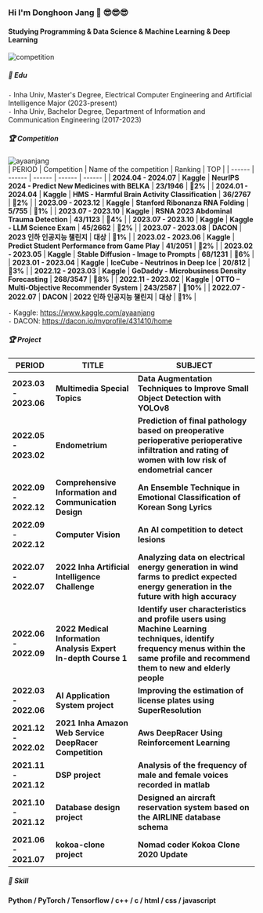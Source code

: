 ### Hi I'm Donghoon Jang 👋 😎😎😎
#### Studying Programming & Data Science & Machine Learning & Deep Learning   
![competition](https://road-to-kaggle-grandmaster.vercel.app/api/badges/ayaanjang/competition/light)

##### 📘 ️Edu 
`-` Inha Univ, Master's Degree, Electrical Computer Engineering and Artificial Intelligence Major (2023-present)  
`-` Inha Univ, Bachelor Degree, Department of Information and Communication Engineering (2017-2023)  

##### 🏆 Competition
![ayaanjang](https://road-to-kaggle-grandmaster.vercel.app/api/simple/ayaanjang) <br>
| PERIOD | Competition | Name of the competition | Ranking | TOP |
| ------ | ------ | ------ | ------ | ------ |
| **2024.04 - 2024.07** | **Kaggle** | **NeurIPS 2024 - Predict New Medicines with BELKA** | **23/1946** | **🥈2%** |
| **2024.01 - 2024.04** | **Kaggle** | **HMS - Harmful Brain Activity Classification** | **36/2767** | **🥈2%** |
| **2023.09 - 2023.12** | **Kaggle** | **Stanford Ribonanza RNA Folding** | **5/755** | **🥇1%** |
| **2023.07 - 2023.10** | **Kaggle** | **RSNA 2023 Abdominal Trauma Detection** | **43/1123** | **🥈4%** |
| **2023.07 - 2023.10** | **Kaggle** | **Kaggle - LLM Science Exam** | **45/2662** | **🥈2%** |
| **2023.07 - 2023.08** | **DACON** | **2023 인하 인공지능 챌린지** | **대상** | **🏅1%** |
| **2023.02 - 2023.06** | **Kaggle** | **Predict Student Performance from Game Play** | **41/2051** | **🥈2%** |
| **2023.02 - 2023.05** | **Kaggle** | **Stable Diffusion - Image to Prompts** | **68/1231** | **🥉6%** |
| **2023.01 - 2023.04** | **Kaggle** | **IceCube - Neutrinos in Deep Ice** | **20/812** | **🥈3%** |
| **2022.12 - 2023.03** | **Kaggle** | **GoDaddy - Microbusiness Density Forecasting** | **268/3547** | **🥉8%** |
| **2022.11 - 2023.02** | **Kaggle** | **OTTO – Multi-Objective Recommender System** | **243/2587** | **🥉10%** |
| **2022.07 - 2022.07** | **DACON** | **2022 인하 인공지능 챌린지** | **대상** | **🏅1%** |

`-` Kaggle: https://www.kaggle.com/ayaanjang <br>
`-` DACON: https://dacon.io/myprofile/431410/home <br>


##### 🏆 Project  

| PERIOD | TITLE | SUBJECT |
| ------ | ------ | ------ |
| **2023.03 - 2023.06** | **Multimedia Special Topics** | **Data Augmentation Techniques to Improve Small Object Detection with YOLOv8** |
| **2022.05 - 2023.02** | **Endometrium** | **Prediction of final pathology based on preoperative perioperative perioperative infiltration and rating of women with low risk of endometrial cancer** |
| **2022.09 - 2022.12** | **Comprehensive Information and Communication Design** | **An Ensemble Technique in Emotional Classification of Korean Song Lyrics** |
| **2022.09 - 2022.12** | **Computer Vision** | **An AI competition to detect lesions** 
| **2022.07 - 2022.07** | **2022 Inha Artificial Intelligence Challenge** | **Analyzing data on electrical energy generation in wind farms to predict expected energy generation in the future with high accuracy** |
| **2022.06 - 2022.09** | **2022 Medical Information Analysis Expert In-depth Course 1** | **Identify user characteristics and profile users using Machine Learning techniques, identify frequency menus within the same profile and recommend them to new and elderly people** |
| **2022.03 - 2022.06** | **AI Application System project** | **Improving the estimation of license plates using SuperResolution** |
| **2021.12 - 2022.02** | **2021 Inha Amazon Web Service DeepRacer Competition** | **Aws DeepRacer Using Reinforcement Learning** |
| **2021.11 - 2021.12** | **DSP project** | **Analysis of the frequency of male and female voices recorded in matlab** |
| **2021.10 - 2021.12** | **Database design project** | **Designed an aircraft reservation system based on the AIRLINE database schema** |
| **2021.06 - 2021.07** | **kokoa-clone project** | **Nomad coder Kokoa Clone 2020 Update** |

##### 🧩 Skill  

**Python / PyTorch / Tensorflow / c++ / c / html / css / javascript**    
